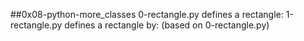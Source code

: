 ##0x08-python-more_classes
0-rectangle.py defines a rectangle:
1-rectangle.py defines a rectangle by: (based on 0-rectangle.py)
